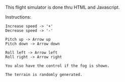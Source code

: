 This flight simulator is done thru HTML and Javascript.

Instructions:

    Increase speed -> '+'
    Decrease speed -> '-'

    Pitch up -> Arrow up
    Pitch down -> Arrow down

    Roll left -> Arrow left
    Roll right -> Arrow right

    You also have the control if the fog is shown.

    The terrain is randomly generated.
